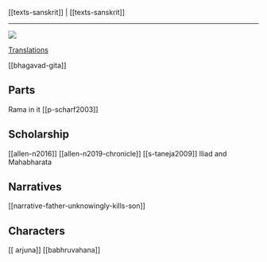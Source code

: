 [[texts-sanskrit]] | [[texts-sanskrit]]

---

![](a/928364.jpeg)


[Translations](mahabharata-translations.md)

[[bhagavad-gita]]

## Parts
Rama in it [[p-scharf2003]]
## Scholarship
[[allen-n2016]]
[[allen-n2019-chronicle]]
[[s-taneja2009]] Iliad and Mahabharata

## Narratives
[[narrative-father-unknowingly-kills-son]]
## Characters
[[ arjuna]] 
[[babhruvahana]]